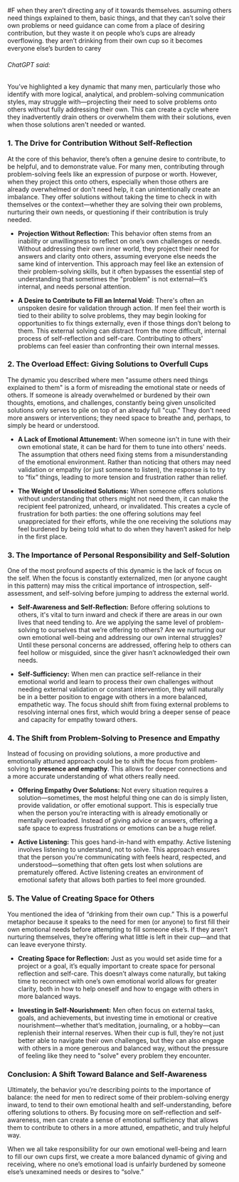  #F when they aren’t directing any of it towards themselves. assuming others need things explained to them, basic things, and that they can’t solve their own problems or need guidance can come from a place of desiring contribution, but they waste it on people who’s cups are already overflowing. they aren’t drinking from their own cup so it becomes everyone else’s burden to carey

###### ChatGPT said:

You’ve highlighted a key dynamic that many men, particularly those who identify with more logical, analytical, and problem-solving communication styles, may struggle with—projecting their need to solve problems onto others without fully addressing their own. This can create a cycle where they inadvertently drain others or overwhelm them with their solutions, even when those solutions aren't needed or wanted.

### 1. **The Drive for Contribution Without Self-Reflection**

At the core of this behavior, there’s often a genuine desire to contribute, to be helpful, and to demonstrate value. For many men, contributing through problem-solving feels like an expression of purpose or worth. However, when they project this onto others, especially when those others are already overwhelmed or don't need help, it can unintentionally create an imbalance. They offer solutions without taking the time to check in with themselves or the context—whether they are solving their own problems, nurturing their own needs, or questioning if their contribution is truly needed.

- **Projection Without Reflection:** This behavior often stems from an inability or unwillingness to reflect on one’s own challenges or needs. Without addressing their own inner world, they project their need for answers and clarity onto others, assuming everyone else needs the same kind of intervention. This approach may feel like an extension of their problem-solving skills, but it often bypasses the essential step of understanding that sometimes the "problem" is not external—it’s internal, and needs personal attention.
    
- **A Desire to Contribute to Fill an Internal Void:** There's often an unspoken desire for validation through action. If men feel their worth is tied to their ability to solve problems, they may begin looking for opportunities to fix things externally, even if those things don’t belong to them. This external solving can distract from the more difficult, internal process of self-reflection and self-care. Contributing to others' problems can feel easier than confronting their own internal messes.
    

### 2. **The Overload Effect: Giving Solutions to Overfull Cups**

The dynamic you described where men "assume others need things explained to them" is a form of misreading the emotional state or needs of others. If someone is already overwhelmed or burdened by their own thoughts, emotions, and challenges, constantly being given unsolicited solutions only serves to pile on top of an already full "cup." They don't need more answers or interventions; they need space to breathe and, perhaps, to simply be heard or understood.

- **A Lack of Emotional Attunement:** When someone isn't in tune with their own emotional state, it can be hard for them to tune into others' needs. The assumption that others need fixing stems from a misunderstanding of the emotional environment. Rather than noticing that others may need validation or empathy (or just someone to listen), the response is to try to “fix” things, leading to more tension and frustration rather than relief.
    
- **The Weight of Unsolicited Solutions:** When someone offers solutions without understanding that others might not need them, it can make the recipient feel patronized, unheard, or invalidated. This creates a cycle of frustration for both parties: the one offering solutions may feel unappreciated for their efforts, while the one receiving the solutions may feel burdened by being told what to do when they haven’t asked for help in the first place.
    

### 3. **The Importance of Personal Responsibility and Self-Solution**

One of the most profound aspects of this dynamic is the lack of focus on the self. When the focus is constantly externalized, men (or anyone caught in this pattern) may miss the critical importance of introspection, self-assessment, and self-solving before jumping to address the external world.

- **Self-Awareness and Self-Reflection:** Before offering solutions to others, it's vital to turn inward and check if there are areas in our own lives that need tending to. Are we applying the same level of problem-solving to ourselves that we’re offering to others? Are we nurturing our own emotional well-being and addressing our own internal struggles? Until these personal concerns are addressed, offering help to others can feel hollow or misguided, since the giver hasn’t acknowledged their own needs.
    
- **Self-Sufficiency:** When men can practice self-reliance in their emotional world and learn to process their own challenges without needing external validation or constant intervention, they will naturally be in a better position to engage with others in a more balanced, empathetic way. The focus should shift from fixing external problems to resolving internal ones first, which would bring a deeper sense of peace and capacity for empathy toward others.
    

### 4. **The Shift from Problem-Solving to Presence and Empathy**

Instead of focusing on providing solutions, a more productive and emotionally attuned approach could be to shift the focus from problem-solving to **presence and empathy**. This allows for deeper connections and a more accurate understanding of what others really need.

- **Offering Empathy Over Solutions:** Not every situation requires a solution—sometimes, the most helpful thing one can do is simply listen, provide validation, or offer emotional support. This is especially true when the person you’re interacting with is already emotionally or mentally overloaded. Instead of giving advice or answers, offering a safe space to express frustrations or emotions can be a huge relief.
    
- **Active Listening:** This goes hand-in-hand with empathy. Active listening involves listening to understand, not to solve. This approach ensures that the person you're communicating with feels heard, respected, and understood—something that often gets lost when solutions are prematurely offered. Active listening creates an environment of emotional safety that allows both parties to feel more grounded.
    

### 5. **The Value of Creating Space for Others**

You mentioned the idea of “drinking from their own cup.” This is a powerful metaphor because it speaks to the need for men (or anyone) to first fill their own emotional needs before attempting to fill someone else’s. If they aren’t nurturing themselves, they’re offering what little is left in their cup—and that can leave everyone thirsty.

- **Creating Space for Reflection:** Just as you would set aside time for a project or a goal, it’s equally important to create space for personal reflection and self-care. This doesn’t always come naturally, but taking time to reconnect with one’s own emotional world allows for greater clarity, both in how to help oneself and how to engage with others in more balanced ways.
    
- **Investing in Self-Nourishment:** Men often focus on external tasks, goals, and achievements, but investing time in emotional or creative nourishment—whether that’s meditation, journaling, or a hobby—can replenish their internal reserves. When their cup is full, they’re not just better able to navigate their own challenges, but they can also engage with others in a more generous and balanced way, without the pressure of feeling like they need to "solve" every problem they encounter.
    

### Conclusion: A Shift Toward Balance and Self-Awareness

Ultimately, the behavior you’re describing points to the importance of balance: the need for men to redirect some of their problem-solving energy inward, to tend to their own emotional health and self-understanding, before offering solutions to others. By focusing more on self-reflection and self-awareness, men can create a sense of emotional sufficiency that allows them to contribute to others in a more attuned, empathetic, and truly helpful way.

When we all take responsibility for our own emotional well-being and learn to fill our own cups first, we create a more balanced dynamic of giving and receiving, where no one’s emotional load is unfairly burdened by someone else’s unexamined needs or desires to “solve.”